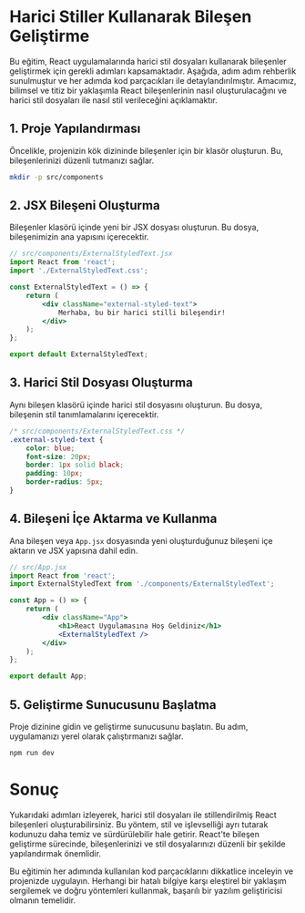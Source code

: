 # Harici Stiller Kullanarak Bileşen Geliştirme 

Bu eğitim, React uygulamalarında harici stil dosyaları kullanarak bileşenler geliştirmek için gerekli adımları kapsamaktadır. Aşağıda, adım adım rehberlik sunulmuştur ve her adımda kod parçacıkları ile detaylandırılmıştır. Amacımız, bilimsel ve titiz bir yaklaşımla React bileşenlerinin nasıl oluşturulacağını ve harici stil dosyaları ile nasıl stil verileceğini açıklamaktır.

## 1. Proje Yapılandırması

Öncelikle, projenizin kök dizininde bileşenler için bir klasör oluşturun. Bu, bileşenlerinizi düzenli tutmanızı sağlar.

```bash
mkdir -p src/components
```

## 2. JSX Bileşeni Oluşturma

Bileşenler klasörü içinde yeni bir JSX dosyası oluşturun. Bu dosya, bileşenimizin ana yapısını içerecektir.

```jsx
// src/components/ExternalStyledText.jsx
import React from 'react';
import './ExternalStyledText.css';

const ExternalStyledText = () => {
    return (
        <div className="external-styled-text">
            Merhaba, bu bir harici stilli bileşendir!
        </div>
    );
};

export default ExternalStyledText;
```

## 3. Harici Stil Dosyası Oluşturma

Aynı bileşen klasörü içinde harici stil dosyasını oluşturun. Bu dosya, bileşenin stil tanımlamalarını içerecektir.

```css
/* src/components/ExternalStyledText.css */
.external-styled-text {
    color: blue;
    font-size: 20px;
    border: 1px solid black;
    padding: 10px;
    border-radius: 5px;
}
```

## 4. Bileşeni İçe Aktarma ve Kullanma

Ana bileşen veya `App.jsx` dosyasında yeni oluşturduğunuz bileşeni içe aktarın ve JSX yapısına dahil edin.

```jsx
// src/App.jsx
import React from 'react';
import ExternalStyledText from './components/ExternalStyledText';

const App = () => {
    return (
        <div className="App">
            <h1>React Uygulamasına Hoş Geldiniz</h1>
            <ExternalStyledText />
        </div>
    );
};

export default App;
```

## 5. Geliştirme Sunucusunu Başlatma

Proje dizinine gidin ve geliştirme sunucusunu başlatın. Bu adım, uygulamanızı yerel olarak çalıştırmanızı sağlar.

```bash
npm run dev
```

# Sonuç

Yukarıdaki adımları izleyerek, harici stil dosyaları ile stillendirilmiş React bileşenleri oluşturabilirsiniz. Bu yöntem, stil ve işlevselliği ayrı tutarak kodunuzu daha temiz ve sürdürülebilir hale getirir. React'te bileşen geliştirme sürecinde, bileşenlerinizi ve stil dosyalarınızı düzenli bir şekilde yapılandırmak önemlidir.

Bu eğitimin her adımında kullanılan kod parçacıklarını dikkatlice inceleyin ve projenizde uygulayın. Herhangi bir hatalı bilgiye karşı eleştirel bir yaklaşım sergilemek ve doğru yöntemleri kullanmak, başarılı bir yazılım geliştiricisi olmanın temelidir.